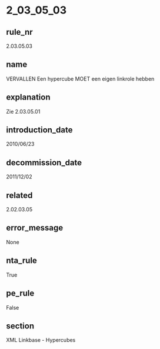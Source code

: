# 2_03_05_03

## rule_nr
2.03.05.03

## name
VERVALLEN Een hypercube MOET een eigen linkrole hebben

## explanation
Zie 2.03.05.01

## introduction_date
2010/06/23

## decommission_date
2011/12/02

## related
2.02.03.05

## error_message
None

## nta_rule
True

## pe_rule
False

## section
XML Linkbase - Hypercubes

